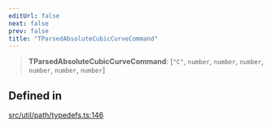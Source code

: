 ```yaml
---
editUrl: false
next: false
prev: false
title: "TParsedAbsoluteCubicCurveCommand"
---
```


> **TParsedAbsoluteCubicCurveCommand**: [`"C"`, `number`, `number`, `number`, `number`, `number`, `number`]

## Defined in

[src/util/path/typedefs.ts:146](https://github.com/fabricjs/fabric.js/blob/v6.0.0-rc4/src/util/path/typedefs.ts#L146)
